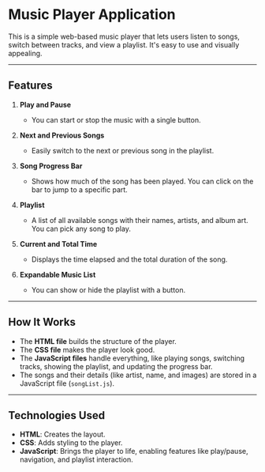 # Music Player Application

This is a simple web-based music player that lets users listen to songs, switch between tracks, and view a playlist. It's easy to use and visually appealing.

---

## **Features**

1. **Play and Pause**  
   - You can start or stop the music with a single button.

2. **Next and Previous Songs**  
   - Easily switch to the next or previous song in the playlist.

3. **Song Progress Bar**  
   - Shows how much of the song has been played. You can click on the bar to jump to a specific part.

4. **Playlist**  
   - A list of all available songs with their names, artists, and album art. You can pick any song to play.

5. **Current and Total Time**  
   - Displays the time elapsed and the total duration of the song.

6. **Expandable Music List**  
   - You can show or hide the playlist with a button.

---

## **How It Works**

- The **HTML file** builds the structure of the player.  
- The **CSS file** makes the player look good.  
- The **JavaScript files** handle everything, like playing songs, switching tracks, showing the playlist, and updating the progress bar.  
- The songs and their details (like artist, name, and images) are stored in a JavaScript file (`songList.js`).

---

## **Technologies Used**

- **HTML**: Creates the layout.  
- **CSS**: Adds styling to the player.  
- **JavaScript**: Brings the player to life, enabling features like play/pause, navigation, and playlist interaction.

